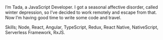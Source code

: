 I’m Tada, a JavaScript Developer. I got a seasonal affective disorder, called winter depression, so I’ve decided to work remotely and escape from that. Now I’m having good time to write some code and travel.

Skills; Node, React, Angular, TypeScript, Redux, React Native, NativeScript, Serverless Framework, RxJS.
